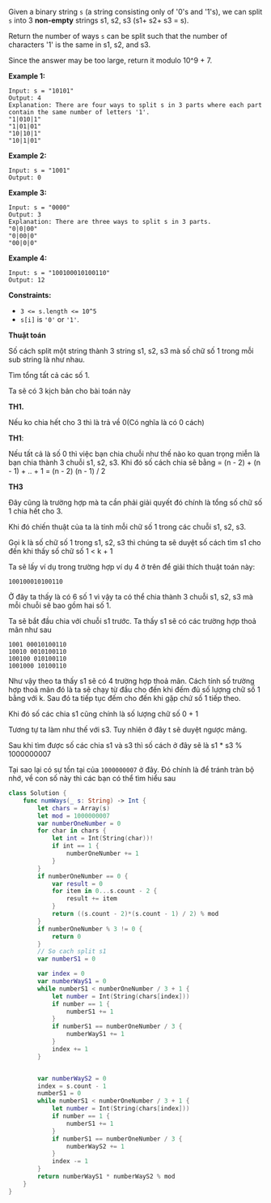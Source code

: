 

Given a binary string `s` (a string consisting only of '0's and '1's), we can split `s` into 3 **non-empty** strings s1, s2, s3 (s1+ s2+ s3 = s).

Return the number of ways `s` can be split such that the number of characters '1' is the same in s1, s2, and s3.

Since the answer may be too large, return it modulo 10^9 + 7.

 

**Example 1:**

```
Input: s = "10101"
Output: 4
Explanation: There are four ways to split s in 3 parts where each part contain the same number of letters '1'.
"1|010|1"
"1|01|01"
"10|10|1"
"10|1|01"
```

**Example 2:**

```
Input: s = "1001"
Output: 0
```

**Example 3:**

```
Input: s = "0000"
Output: 3
Explanation: There are three ways to split s in 3 parts.
"0|0|00"
"0|00|0"
"00|0|0"
```

**Example 4:**

```
Input: s = "100100010100110"
Output: 12
```

 

**Constraints:**

- `3 <= s.length <= 10^5`
- `s[i]` is `'0'` or `'1'`.



**Thuật toán**

Số cách split một string thành 3 string s1, s2, s3 mà số chữ số 1 trong mỗi sub string là như nhau.

Tìm tổng tất cả các số 1.

Ta sẽ có 3 kịch bản cho bài toán này

**TH1.**

Nếu ko chia hết cho 3 thì là trả về 0(Có nghĩa là có 0 cách)

**TH1**:

Nếu tất cả là số 0 thì việc bạn chia chuỗi như thế nào ko quan trọng miễn là bạn chia thành 3 chuỗi s1, s2, s3. Khi đó số cách chia sẽ bằng = (n - 2) + (n - 1) + .. + 1 = (n - 2) (n - 1) / 2

**TH3**

Đây cũng là trường hợp mà ta cần phải giải quyết đó chính là tổng số chữ số 1 chia hết cho 3. 

Khi đó chiến thuật của ta là tính mỗi chữ số 1 trong các chuỗi s1, s2, s3.

Gọi k là số chữ số 1 trong s1, s2, s3 thì chúng ta sẽ duyệt số cách tìm s1 cho đến khi thấy số chữ số 1 < k + 1

Ta sẽ lấy ví dụ trong trường hợp ví dụ 4 ở trên để giải thích thuật toán này:

```
100100010100110
```

Ở đây ta thấy là có 6 số 1 vì vậy ta có thể chia thành 3 chuỗi s1, s2, s3 mà mỗi chuỗi sẽ bao gồm hai số 1. 

Ta sẽ bắt đầu chia với chuỗi s1 trước. Ta thấy s1 sẽ có các trường hợp thoả mãn như sau

```
1001 00010100110
10010 0010100110
100100 010100110
1001000 10100110
```

Như vậy theo ta thấy s1 sẽ có 4 trường hợp thoả mãn. Cách tính số trường hợp thoã mãn đó là ta sẽ chạy từ đầu cho đến khi đếm đủ số lượng chữ số 1 bằng với k. Sau đó ta tiếp tục đếm cho đến khi gặp chứ số 1 tiếp theo. 

Khi đó số các chia s1 cũng chính là số lượng chữ số 0 + 1

Tương tự ta làm như thế với s3. Tuy nhiên ở đây t sẽ duyệt ngược mảng.

Sau khi tìm được số các chia s1 và s3 thì số cách ở đây sẽ là s1 * s3 % 1000000007

Tại sao lại có sự tồn tại của `1000000007` ở đây. Đó chính là để tránh tràn bộ nhớ, về con số này thì các bạn có thể tìm hiểu sau



```swift
class Solution {
    func numWays(_ s: String) -> Int {
        let chars = Array(s)
        let mod = 1000000007
        var numberOneNumber = 0
        for char in chars {
            let int = Int(String(char))!
            if int == 1 {
                numberOneNumber += 1
            }
        }
        if numberOneNumber == 0 {
            var result = 0
            for item in 0...s.count - 2 {
                result += item
            }
            return ((s.count - 2)*(s.count - 1) / 2) % mod
        }
        if numberOneNumber % 3 != 0 {
            return 0
        }
        // So cach split s1
        var numberS1 = 0

        var index = 0
        var numberWayS1 = 0
        while numberS1 < numberOneNumber / 3 + 1 {
            let number = Int(String(chars[index]))
            if number == 1 {
                numberS1 += 1
            }
            if numberS1 == numberOneNumber / 3 {
                numberWayS1 += 1
            }
            index += 1
        }


        var numberWayS2 = 0 
        index = s.count - 1
        numberS1 = 0
        while numberS1 < numberOneNumber / 3 + 1 {
            let number = Int(String(chars[index]))
            if number == 1 {
                numberS1 += 1
            }
            if numberS1 == numberOneNumber / 3 {
                numberWayS2 += 1
            }
            index -= 1
        }
        return numberWayS1 * numberWayS2 % mod
    }
}
```

